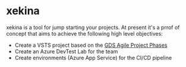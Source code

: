 # xekina
xekina is a tool for jump starting your projects.
At present it's a prrof of concept that aims to achieve the following high level objectives:
* Create a VSTS project based on the [GDS Agile Project Phases](https://www.gov.uk/service-manual/agile-delivery)
* Create an Azure DevTest Lab for the team
* Create environments (Azure App Service) for the CI/CD pipeline
